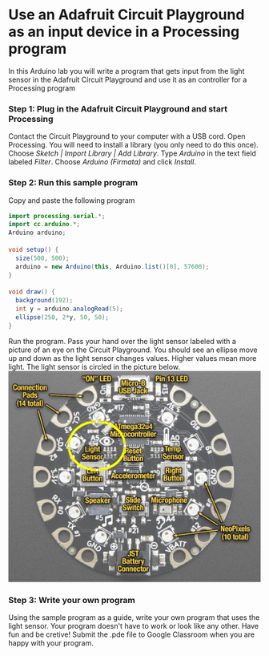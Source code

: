 # Use an Adafruit Circuit Playground as an input device in a Processing program
In this Arduino lab you will write a program that gets input from the light sensor in the Adafruit Circuit Playground and use it as an controller for a Processing program

### Step 1: Plug in the Adafruit Circuit Playground and start Processing
Contact the Circuit Playground to your computer with a USB cord. Open Processing. You will need to install a library (you only need to do this once). Choose *Sketch | Import Library | Add Library*.  Type *Arduino* in the text field labeled *Filter*. Choose *Arduino (Firmata)* and click *Install*.

### Step 2: Run this sample program
Copy and paste the following program
```java {.line-numbers}
import processing.serial.*;
import cc.arduino.*;
Arduino arduino;

void setup() {
  size(500, 500);
  arduino = new Arduino(this, Arduino.list()[0], 57600);
}

void draw() {
  background(192);
  int y = arduino.analogRead(5);
  ellipse(250, 2*y, 50, 50);
}
```
Run the program. Pass your hand over the light sensor labeled with a picture of an eye on the Circuit Playground. You should see an ellipse move up and down as the light sensor changes values. Higher values mean more light. The light sensor is circled in the picture below.
![](CircuitPlayground.PNG)

### Step 3: Write your own program
Using the sample program as a guide, write your own program that uses the light sensor. Your program doesn't have to work or look like any other. Have fun and be cretive! Submit the .pde file to Google Classroom when you are happy with your program.

